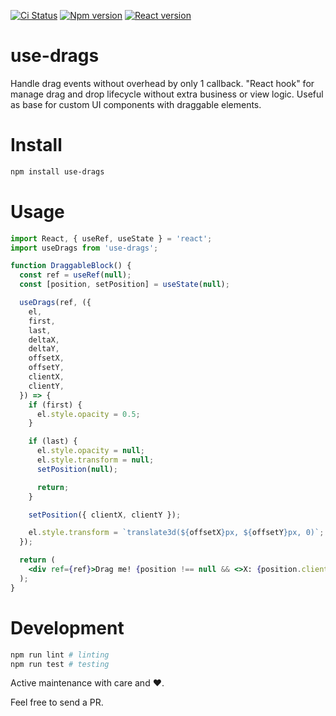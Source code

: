 [![Ci Status](https://github.com/zamarawka/use-drags/workflows/CI/badge.svg)](https://github.com/zamarawka/use-drags/actions)
[![Npm version](https://img.shields.io/npm/v/use-drags.svg?style=flat&logo=npm)](https://www.npmjs.com/package/use-drags)
[![React version](https://img.shields.io/npm/dependency-version/use-drags/peer/react.svg?style=flat&logo=react)](https://reactjs.org/)

# use-drags
Handle drag events without overhead by only 1 callback. "React hook" for manage drag and drop lifecycle without extra business or view logic.
Useful as base for custom UI components with draggable elements.

# Install

``` sh
npm install use-drags
```

# Usage

``` jsx
import React, { useRef, useState } = 'react';
import useDrags from 'use-drags';

function DraggableBlock() {
  const ref = useRef(null);
  const [position, setPosition] = useState(null);

  useDrags(ref, ({
    el,
    first,
    last,
    deltaX,
    deltaY,
    offsetX,
    offsetY,
    clientX,
    clientY,
  }) => {
    if (first) {
      el.style.opacity = 0.5;
    }

    if (last) {
      el.style.opacity = null;
      el.style.transform = null;
      setPosition(null);

      return;
    }

    setPosition({ clientX, clientY });

    el.style.transform = `translate3d(${offsetX}px, ${offsetY}px, 0)`;
  });

  return (
    <div ref={ref}>Drag me! {position !== null && <>X: {position.clientX }, Y: {position.clientY}</>}</div>
  );
}
```

# Development

``` sh
npm run lint # linting
npm run test # testing
```

Active maintenance with care and ❤️.

Feel free to send a PR.
